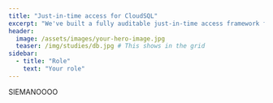 ```yaml
---
title: "Just-in-time access for CloudSQL"
excerpt: "We've built a fully auditable just-in-time access framework for CloudSQL based on Privileged Access Manager."
header:
  image: /assets/images/your-hero-image.jpg
  teaser: /img/studies/db.jpg # This shows in the grid
sidebar:
  - title: "Role"
    text: "Your role"
---
```


SIEMANOOOO

